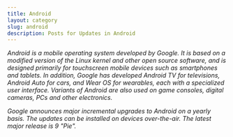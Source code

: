 ```yaml
---
title: Android
layout: category
slug: android
description: Posts for Updates in Android
---
```


_Android is a mobile operating system developed by Google. It is based on a modified version of the Linux kernel and other open source software, and is designed primarily for touchscreen mobile devices such as smartphones and tablets. In addition, Google has developed Android TV for televisions, Android Auto for cars, and Wear OS for wearables, each with a specialized user interface. Variants of Android are also used on game consoles, digital cameras, PCs and other electronics._

_Google announces major incremental upgrades to Android on a yearly basis. The updates can be installed on devices over-the-air. The latest major release is 9 "Pie"._

